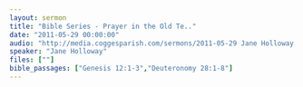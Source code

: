 ```yaml
---
layout: sermon
title: "Bible Series - Prayer in the Old Te.."
date: "2011-05-29 00:00:00"
audio: "http://media.coggesparish.com/sermons/2011-05-29 Jane Holloway.mp3"
speaker: "Jane Holloway"
files: [""]
bible_passages: ["Genesis 12:1-3","Deuteronomy 28:1-8"]
---
```

